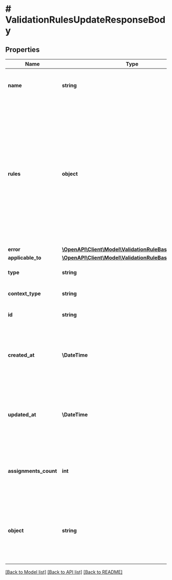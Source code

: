 # # ValidationRulesUpdateResponseBody

## Properties

Name | Type | Description | Notes
------------ | ------------- | ------------- | -------------
**name** | **string** | Custom, unique name for set of validation rules. |
**rules** | **object** | Contains all the rule definitions for the validation rule. It is a set of key value pairs representing the rules and logic between the rules. The keys are numbered consecutively beginning from &#x60;1&#x60;. The values are objects containing the rule conditions. |
**error** | [**\OpenAPI\Client\Model\ValidationRuleBaseError**](ValidationRuleBaseError.md) |  | [optional]
**applicable_to** | [**\OpenAPI\Client\Model\ValidationRuleBaseApplicableTo**](ValidationRuleBaseApplicableTo.md) |  |
**type** | **string** | Type of validation rule. | [default to 'expression']
**context_type** | **string** | Validation rule context type.    | **Context Type** | **Definition** | |:---|:---| | earning_rule.order.paid |  | | earning_rule.custom_event |  | | earning_rule.customer.segment.entered |  | | campaign.discount_coupons |  | | campaign.discount_coupons.discount.apply_to_order |  | | campaign.discount_coupons.discount.apply_to_items |  | | campaign.discount_coupons.discount.apply_to_items_proportionally |  | | campaign.discount_coupons.discount.apply_to_items_proportionally_by_quantity |  | | campaign.discount_coupons.discount.fixed.apply_to_items |  | | campaign.gift_vouchers |  | | campaign.gift_vouchers.gift.apply_to_order |  | | campaign.gift_vouchers.gift.apply_to_items |  | | campaign.referral_program |  | | campaign.referral_program.discount.apply_to_order |  | | campaign.referral_program.discount.apply_to_items |  | | campaign.referral_program.discount.apply_to_items_proportionally |  | | campaign.referral_program.discount.apply_to_items_proportionally_by_quantity |  | | campaign.referral_program.discount.fixed.apply_to_items |  | | campaign.promotion |  | | campaign.promotion.discount.apply_to_order |  | | campaign.promotion.discount.apply_to_items |  | | campaign.promotion.discount.apply_to_items_proportionally |  | | campaign.promotion.discount.apply_to_items_proportionally_by_quantity |  | | campaign.promotion.discount.fixed.apply_to_items |  | | campaign.loyalty_program |  | | campaign.lucky_draw |  | | voucher.discount_voucher |  | | voucher.discount_voucher.discount.apply_to_order |  | | voucher.discount_voucher.discount.apply_to_items |  | | voucher.discount_voucher.discount.apply_to_items_proportionally |  | | voucher.discount_voucher.discount.apply_to_items_proportionally_by_quantity |  | | voucher.discount_voucher.discount.fixed.apply_to_items |  | | voucher.gift_voucher |  | | voucher.gift_voucher.gift.apply_to_order |  | | voucher.gift_voucher.gift.apply_to_items |  | | voucher.loyalty_card |  | | voucher.lucky_draw_code |  | | distribution.custom_event |  | | reward_assignment.pay_with_points |  | | global |  | | [default to 'global']
**id** | **string** | Unique validation rule ID. |
**created_at** | **\DateTime** | Timestamp representing the date and time when the validation rule was created in ISO 8601 format. |
**updated_at** | **\DateTime** | Timestamp representing the date and time when the validation rule was updated in ISO 8601 format. | [optional]
**assignments_count** | **int** | The number of instances the validation rule has been assigned to different types of redeemables. | [optional]
**object** | **string** | The type of object represented by JSON. This object stores information about the validation rule. | [default to 'validation_rules']

[[Back to Model list]](../../README.md#models) [[Back to API list]](../../README.md#endpoints) [[Back to README]](../../README.md)
